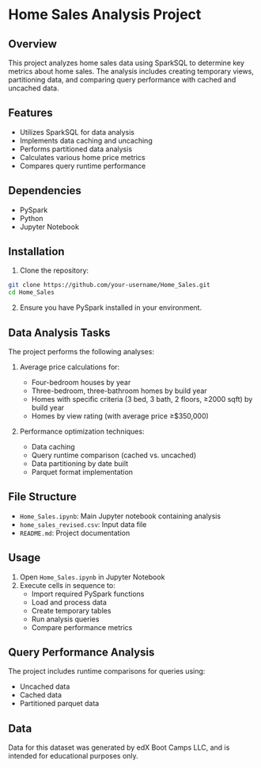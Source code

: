# Home Sales Analysis Project

## Overview
This project analyzes home sales data using SparkSQL to determine key metrics about home sales. The analysis includes creating temporary views, partitioning data, and comparing query performance with cached and uncached data.

## Features
- Utilizes SparkSQL for data analysis
- Implements data caching and uncaching
- Performs partitioned data analysis
- Calculates various home price metrics
- Compares query runtime performance

## Dependencies
- PySpark
- Python
- Jupyter Notebook

## Installation
1. Clone the repository:
```bash
git clone https://github.com/your-username/Home_Sales.git
cd Home_Sales
```

2. Ensure you have PySpark installed in your environment.

## Data Analysis Tasks
The project performs the following analyses:

1. Average price calculations for:
   - Four-bedroom houses by year
   - Three-bedroom, three-bathroom homes by build year
   - Homes with specific criteria (3 bed, 3 bath, 2 floors, ≥2000 sqft) by build year
   - Homes by view rating (with average price ≥$350,000)

2. Performance optimization techniques:
   - Data caching
   - Query runtime comparison (cached vs. uncached)
   - Data partitioning by date built
   - Parquet format implementation

## File Structure
- `Home_Sales.ipynb`: Main Jupyter notebook containing analysis
- `home_sales_revised.csv`: Input data file
- `README.md`: Project documentation

## Usage
1. Open `Home_Sales.ipynb` in Jupyter Notebook
2. Execute cells in sequence to:
   - Import required PySpark functions
   - Load and process data
   - Create temporary tables
   - Run analysis queries
   - Compare performance metrics

## Query Performance Analysis
The project includes runtime comparisons for queries using:
- Uncached data
- Cached data
- Partitioned parquet data

## Data
Data for this dataset was generated by edX Boot Camps LLC, and is intended for educational purposes only.
